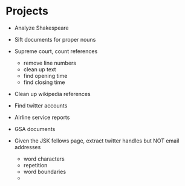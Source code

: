 

# Projects

- Analyze Shakespeare
- Sift documents for proper nouns
- Supreme court, count references
  + remove line numbers
  + clean up text
  + find opening time
  + find closing time
- Clean up wikipedia references
- Find twitter accounts

- Airline service reports
- GSA documents

- Given the JSK fellows page, extract twitter handles but NOT email addresses
  - word characters
  - repetition
  - word boundaries
  - 
